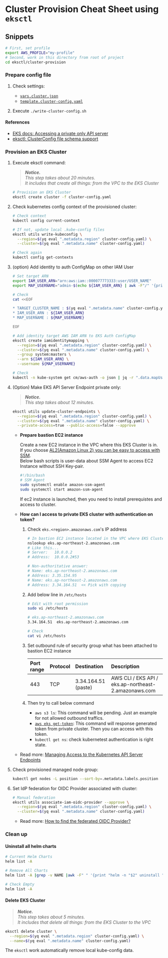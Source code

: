 # Cluster Provision Cheat Sheet using `eksctl`

## Snippets

```bash
# First, set profile
export AWS_PROFILE="my-profile"
# Second, work in this directory from root of project
cd eksctl/cluster-provision
```

### Prepare config file

1. Check settings:

   - [`vars.cluster.json`](./vars.cluster.json#L3-L5)
   - [`template.cluster-config.yaml`]((./template.cluster-config.yaml))

2. Execute `./write-cluster-config.sh`

#### References

- [EKS docs: Accessing a private only API server](https://docs.aws.amazon.com/eks/latest/userguide/cluster-endpoint.html#private-access)
- [eksctl: ClusterConfig file schema support](https://eksctl.io/usage/schema/)

### Provision an EKS Cluster

1. Execute eksctl command:

    > _**Notice.**_  
    > _This step takes about 20 minutes._  
    > _It includes that create all things: from the VPC to the EKS Cluster_

    ```bash
    # Provision an EKS Cluster
    eksctl create cluster -f cluster-config.yaml
    ```

2. Check kubernetes config context of the provisioned cluster:

    ```bash
    # Check context
    kubectl config current-context

    # If not, update local .kube-config files
    eksctl utils write-kubeconfig \
      --region=$(yq eval ".metadata.region" cluster-config.yaml) \
      --cluster=$(yq eval ".metadata.name" cluster-config.yaml)
    
    # Check again
    kubectl config get-contexts
    ```

3. (option) Add identity to auth ConfigMap on other IAM User

    ```bash
    # Set target ARN
    export IAM_USER_ARN="arn:aws:iam::000077773333:user/USER_NAME"
    export MAP_USERNAME="admin-$(echo ${IAM_USER_ARN} | awk -F"/" '{print $2}')"

    # Check
    cat <<EOF

    * TARGET_CLUSTER_NAME : $(yq eval ".metadata.name" cluster-config.yaml)
    * IAM_USER_ARN : ${IAM_USER_ARN}
    * MAP_USERNAME : ${MAP_USERNAME}

    EOF
    ```

    ```bash
    # Add identity target AWS IAM ARN to EKS Auth ConfigMap
    eksctl create iamidentitymapping \
      --region=$(yq eval ".metadata.region" cluster-config.yaml) \
      --cluster=$(yq eval ".metadata.name" cluster-config.yaml) \
      --group system:masters \
      --arn ${IAM_USER_ARN} \
      --username ${MAP_USERNAME}

    # Check
    kubectl -n kube-system get cm/aws-auth -o json | jq -r ".data.mapUsers.groups"
    ```

4. (Option) Make EKS API Server Endpoint private only:

    > _**Notice.**_  
    > _This step takes about 12 minutes._

    ```bash
    eksctl utils update-cluster-endpoints \
      --region=$(yq eval ".metadata.region" cluster-config.yaml) \
      --cluster=$(yq eval ".metadata.name" cluster-config.yaml) \
      --private-access=true --public-access=false --approve
    ```

    - **Prepare bastion EC2 instance**

      Create a new EC2 instance in the VPC where this EKS Cluster is in.  
      If you choose [AL2(Amazon Linux 2) you can be easy to access with SSM](https://docs.aws.amazon.com/systems-manager/latest/userguide/sysman-install-ssm-agent.html).  
      Below bash scripts is user-data about SSM Agent to access EC2 Instance without SSH Key-pair.

      ```bash
      #!/bin/bash
      # SSM Agent
      sudo systemctl enable amazon-ssm-agent
      sudo systemctl start amazon-ssm-agent
      ```

      If ec2 instance is launched, then you need to install prerequistes and access to cluster.

    - **How can I access to private EKS cluster with authentication on token?**

      1. Check `eks.<region>.amazonaws.com`'s IP address

          ```bash
          # In bastion EC2 instance located in the VPC where EKS Cluster has been provisioned
          nslookup eks.ap-northeast-2.amazonaws.com
          # Like this...
          # Server:   10.0.0.2
          # Address:  10.0.0.2#53

          # Non-authoritative answer:
          # Name: eks.ap-northeast-2.amazonaws.com
          # Address: 3.35.154.95
          # Name: eks.ap-northeast-2.amazonaws.com
          # Address: 3.34.164.51  << Pick with copying
          ```

      2. Add below line in `/etc/hosts`

          ```bash
          # Edit with root permission
          sudo vi /etc/hosts
          ```

          ```bash
          # eks.ap-northeast-2.amazonaws.com
          3.34.164.51  eks.ap-northeast-2.amazonaws.com
          ```

          ```bash
          # Check
          cat vi /etc/hosts
          ```

      3. Set outbound rule of security group what has been attached to bastion EC2 instance

         | Port range | Protocol  | Destination         | Description                                          |
         | :--------- | :-------- | :------------------ | :--------------------------------------------------- |
         | 443        | TCP       | 3.34.164.51 (paste) | AWS CLI / EKS API / eks.ap-northeast-2.amazonaws.com |

      4. Then try to call below command

          - `aws s3 ls`: This command will be pending. Just an example for not allowed outbound traffics.
          - [`aws eks get-token`](https://awscli.amazonaws.com/v2/documentation/api/latest/reference/eks/get-token.html): This command will response generated token from private cluster. Then you can access with this token.
          - `kubectl get ns`: check kubernetest authentication is right state.

    - Read more: [Managing Access to the Kubernetes API Server Endpoints](https://eksctl.io/usage/vpc-networking/#managing-access-to-the-kubernetes-api-server-endpoints)

5. Check provisioned managed node group:

    ```bash
    kubectl get nodes -L position --sort-by=.metadata.labels.position
    ```

6. Set IdP federation for OIDC Provider associated with cluster:

    ```bash
    # Manual federation
    eksctl utils associate-iam-oidc-provider --approve \
      --region=$(yq eval ".metadata.region" cluster-config.yaml) \
      --cluster=$(yq eval ".metadata.name" cluster-config.yaml)
    ```

    - Read more: [How to find the federated OIDC Provider?](https://docs.aws.amazon.com/ko_kr/eks/latest/userguide/enable-iam-roles-for-service-accounts.html)

### Clean up

#### Uninstall all helm charts

```bash
# Current Helm Charts
helm list -A

# Remove All Charts
helm list -A |grep -v NAME |awk -F" " '{print "helm -n "$2" uninstall "$1}' |xargs -I {} sh -c '{}'

# Check Empty
helm list -A
```

#### Delete EKS Cluster

> _**Notice.**_  
> _This step takes about 5 minutes._  
> _It includes that delete all things: from the EKS Cluster to the VPC_

```bash
eksctl delete cluster \
  --region=$(yq eval ".metadata.region" cluster-config.yaml) \
  --name=$(yq eval ".metadata.name" cluster-config.yaml)
```

The `eksctl` work automatically remove local kube-config data.
